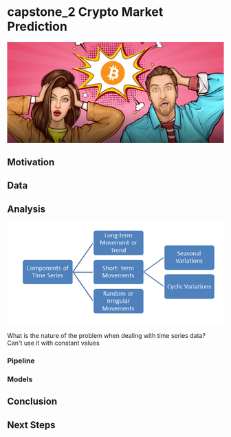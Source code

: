 # capstone_2 Crypto Market Prediction  

<img src="images/wow-btc.jpg" width="800">  

## Motivation  


## Data 


## Analysis  

<img src="images/time-series.png" width="800">

What is the nature of the problem when dealing with time series data?  
Can't use it with constant values  


### Pipeline  


### Models  


## Conclusion  


## Next Steps  


